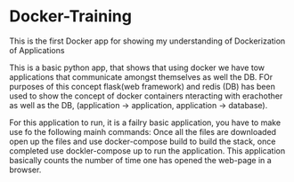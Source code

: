 # Docker-Training
This is the first Docker app for showing my understanding of Dockerization of Applications

This is a basic python app, that shows that using docker we have tow applications that communicate amongst themselves as well the DB. FOr purposes of this concept flask(web framework) and redis (DB) has been used to show the concept of docker containers nteracting with erachother as well as the DB, (application -> application, application -> database).

For this application to run, it is a failry basic application, you have to make use fo the following mainh commands:
Once all the files are downloaded open up the files and use docker-compose build to build the stack, once completed use dockler-compose up to run the application.
This application basically counts the number of time one has opened the web-page in a browser. 

